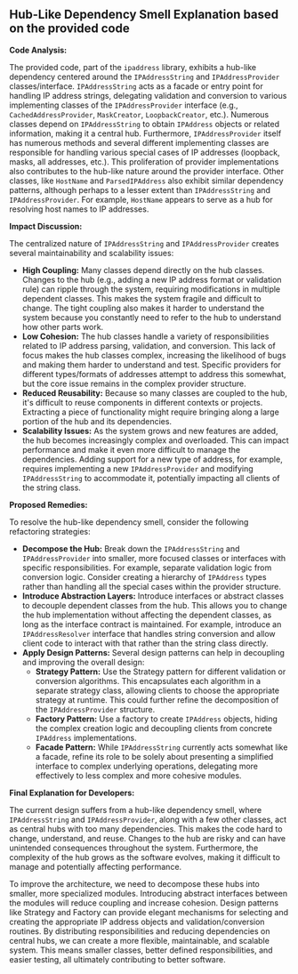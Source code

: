 ## Hub-Like Dependency Smell Explanation based on the provided code

**Code Analysis:**

The provided code, part of the `ipaddress` library, exhibits a hub-like dependency centered around the `IPAddressString` and `IPAddressProvider` classes/interface. `IPAddressString` acts as a facade or entry point for handling IP address strings, delegating validation and conversion to various implementing classes of the `IPAddressProvider` interface (e.g., `CachedAddressProvider`, `MaskCreator`, `LoopbackCreator`, etc.). Numerous classes depend on `IPAddressString` to obtain `IPAddress` objects or related information, making it a central hub. Furthermore, `IPAddressProvider` itself has numerous methods and several different implementing classes are responsible for handling various special cases of IP addresses (loopback, masks, all addresses, etc.). This proliferation of provider implementations also contributes to the hub-like nature around the provider interface. Other classes, like `HostName` and `ParsedIPAddress` also exhibit similar dependency patterns, although perhaps to a lesser extent than `IPAddressString` and `IPAddressProvider`. For example, `HostName` appears to serve as a hub for resolving host names to IP addresses.

**Impact Discussion:**

The centralized nature of `IPAddressString` and `IPAddressProvider` creates several maintainability and scalability issues:

-   **High Coupling:** Many classes depend directly on the hub classes. Changes to the hub (e.g., adding a new IP address format or validation rule) can ripple through the system, requiring modifications in multiple dependent classes. This makes the system fragile and difficult to change. The tight coupling also makes it harder to understand the system because you constantly need to refer to the hub to understand how other parts work.
-   **Low Cohesion:** The hub classes handle a variety of responsibilities related to IP address parsing, validation, and conversion. This lack of focus makes the hub classes complex, increasing the likelihood of bugs and making them harder to understand and test. Specific providers for different types/formats of addresses attempt to address this somewhat, but the core issue remains in the complex provider structure.
-   **Reduced Reusability:** Because so many classes are coupled to the hub, it's difficult to reuse components in different contexts or projects. Extracting a piece of functionality might require bringing along a large portion of the hub and its dependencies.
-   **Scalability Issues:** As the system grows and new features are added, the hub becomes increasingly complex and overloaded. This can impact performance and make it even more difficult to manage the dependencies. Adding support for a new type of address, for example, requires implementing a new `IPAddressProvider` and modifying `IPAddressString` to accommodate it, potentially impacting all clients of the string class.

**Proposed Remedies:**

To resolve the hub-like dependency smell, consider the following refactoring strategies:

-   **Decompose the Hub:** Break down the `IPAddressString` and `IPAddressProvider` into smaller, more focused classes or interfaces with specific responsibilities. For example, separate validation logic from conversion logic. Consider creating a hierarchy of `IPAddress` types rather than handling all the special cases within the provider structure.
-   **Introduce Abstraction Layers:** Introduce interfaces or abstract classes to decouple dependent classes from the hub. This allows you to change the hub implementation without affecting the dependent classes, as long as the interface contract is maintained. For example, introduce an `IPAddressResolver` interface that handles string conversion and allow client code to interact with that rather than the string class directly.
-   **Apply Design Patterns:** Several design patterns can help in decoupling and improving the overall design:
    -   **Strategy Pattern:** Use the Strategy pattern for different validation or conversion algorithms. This encapsulates each algorithm in a separate strategy class, allowing clients to choose the appropriate strategy at runtime. This could further refine the decomposition of the `IPAddressProvider` structure.
    -   **Factory Pattern:** Use a factory to create `IPAddress` objects, hiding the complex creation logic and decoupling clients from concrete `IPAddress` implementations.
    -   **Facade Pattern:** While `IPAddressString` currently acts somewhat like a facade, refine its role to be solely about presenting a simplified interface to complex underlying operations, delegating more effectively to less complex and more cohesive modules.

**Final Explanation for Developers:**

The current design suffers from a hub-like dependency smell, where `IPAddressString` and `IPAddressProvider`, along with a few other classes, act as central hubs with too many dependencies. This makes the code hard to change, understand, and reuse. Changes to the hub are risky and can have unintended consequences throughout the system. Furthermore, the complexity of the hub grows as the software evolves, making it difficult to manage and potentially affecting performance.

To improve the architecture, we need to decompose these hubs into smaller, more specialized modules. Introducing abstract interfaces between the modules will reduce coupling and increase cohesion. Design patterns like Strategy and Factory can provide elegant mechanisms for selecting and creating the appropriate IP address objects and validation/conversion routines. By distributing responsibilities and reducing dependencies on central hubs, we can create a more flexible, maintainable, and scalable system. This means smaller classes, better defined responsibilities, and easier testing, all ultimately contributing to better software.
